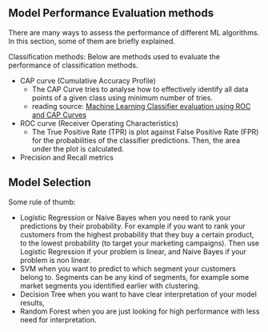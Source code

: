 ## Model Performance Evaluation methods

There are many ways to assess the performance of different ML algorithms. In this section, some of them are briefly explained. 

Classification methods:
Below are methods used to evaluate the performance of classification methods.
* CAP curve (Cumulative Accuracy Profile)
  * The CAP Curve tries to analyse how to effectively identify all data points of a given class using minimum number of tries.
  * reading source: [Machine Learning Classifier evaluation using ROC and CAP Curves](https://towardsdatascience.com/machine-learning-classifier-evaluation-using-roc-and-cap-curves-7db60fe6b716)
* ROC curve (Receiver Operating Characteristics)
  * The True Positive Rate (TPR) is plot against False Positive Rate (FPR) for the probabilities of the classifier predictions. Then, the area under the plot is calculated.
* Precision and Recall metrics




## Model Selection 


Some rule of thumb:
  * Logistic Regression or Naive Bayes when you need to rank your predictions by their probability. For example if you want to rank your customers from the highest probability that they buy a certain product, to the lowest probability (to target your marketing campaigns). Then use Logistic Regression if your problem is linear, and Naive Bayes if your problem is non linear.
  * SVM when you want to predict to which segment your customers belong to. Segments can be any kind of segments, for example some market segments you identified earlier with clustering.
  * Decision Tree when you want to have clear interpretation of your model results,
  * Random Forest when you are just looking for high performance with less need for interpretation. 
